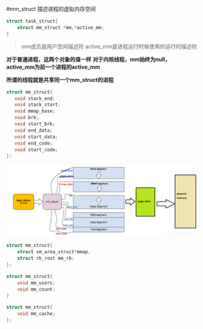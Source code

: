 #mm_struct
描述进程的虚拟内存空间

```c
struct task_struct{
    struct mm_struct *mm,*active_mm;
}

```
>mm成员是用户空间描述符
>active_mm是进程运行时候使用的运行时描述符

**对于普通进程，这两个对象的值一样**
**对于内核线程，mm始终为null，active_mm为前一个进程的active_mm**

**所谓的线程就是共享同一个mm_struct的进程**

```c
struct mm_struct{
   void stack_end;
   void stack_start;
   void mmap_base;
   void brk;
   void start_brk;
   void end_data;
   void start_data;
   void end_code;
   void start_code;
};
```
![avatar](../../resource/mmStruct.png)


```c
struct mm_struct{
    struct vm_area_struct*mmap,
    struct rb_root mm_rb;
};

```

```c
struct mm_struct{
    void mm_users;
    void mm_count;
}
```

```c
struct mm_struct{
    void mm_cache;
};
```